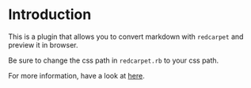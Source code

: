 # Introduction

This is a plugin that allows you to convert markdown with `redcarpet` and preview it in browser.

Be sure to change the css path in `redcarpet.rb` to your css path.

For more information, have a look at [here](http://liberize.me/post/sublime-text-upgrade-notes.html#toc_5).
